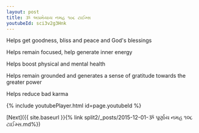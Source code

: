 ```yaml
---
layout: post
title: ૐ અપ્રમેયાય નમહ ૧૦૮ ટાઈમ્સ
youtubeId: sci3v2g3Hnk
---
```

 
 
Helps get goodness, bliss and peace and God's blessings
 
Helps remain focused, help generate inner energy 
 
Helps boost physical and mental health 
 
Helps remain grounded and generates a sense of gratitude towards the greater power 
 
Helps reduce bad karma
 
 
 
 


{% include youtubePlayer.html id=page.youtubeId %}
 
[Next]({{ site.baseurl }}{% link  split2/_posts/2015-12-01-ૐ પૂર્ણાય નમહ ૧૦૮ ટાઈમ્સ.md%})
 
